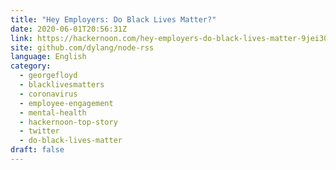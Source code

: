 ```yaml
---
title: "Hey Employers: Do Black Lives Matter?"
date: 2020-06-01T20:56:31Z
link: https://hackernoon.com/hey-employers-do-black-lives-matter-9jei30li?source=rss&utm_medium=RSS&utm_source=news.12bit.vn
site: github.com/dylang/node-rss
language: English
category:
  - georgefloyd
  - blacklivesmatters
  - coronavirus
  - employee-engagement
  - mental-health
  - hackernoon-top-story
  - twitter
  - do-black-lives-matter
draft: false
---
```


